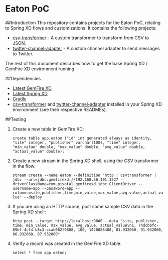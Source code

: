 # Eaton PoC 

##Introduction
This repository contains projects for the Eaton PoC, relating to Spring XD flows and customizations.  It contains the following projects:

* [csv-transformer](./csv-transformer) - A custom transformer to transform from CSV to JSON.
* [twitter-channel-adapter](./twitter-channel-adapter) - A custom channel adapter to send messages to Twitter.

The rest of this document describes how to get the base Spring XD / GemFire XD environment running.

##Dependencies

* [Latest GemFire XD](https://network.pivotal.io/products/gemfirexd)
* [Latest Spring XD](http://repo.spring.io/release/org/springframework/xd/spring-xd/)
* [Gradle](http://gradle.org/downloads)
* [csv-transformer](./csv-transformer) and [twitter-channel-adapter](./twitter-channel-adapter) installed in your Spring XD environment (see their respective READMEs).

##Testing

1. Create a new table in GemFire XD:

    `create table app.eaton ("id" int generated always as identity, "site" integer, "publisher" varchar(100), "time" integer, "min_value" double, "max_value" double, "avg_value" double, "actual_value" double);`

2. Create a new stream in the Spring XD shell, using the CSV transformer in the flow:

    `stream create --name eaton --definition "http | csvtransformer | jdbc --url=jdbc:gemfirexd://192.168.56.101:1527 --driverClassName=com.pivotal.gemfirexd.jdbc.ClientDriver --username=app --password=app --columns=site,publisher,time,min_value,max_value,avg_value,actual_value" --deploy`

3. If you are using an HTTP source, post some sample CSV data in the Spring XD shell:

    `http post --target http://localhost:9000 --data "site, publisher, time, min_value, max_value, avg_value, actual_value\n1, 74dcbbfc-09bf-4cf4-b8c3-ccab062f9808, 100, 1420088400, 81.932060, 91.932060, 86.932060, 87.932060"`

4. Verify a record was created in the GemFire XD table.

    `select * from app.eaton;`
